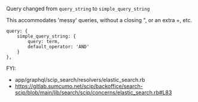 Query changed from `query_string` to `simple_query_string`

This accommodates 'messy' queries, without a closing ", or an extra +, etc.

```
query: {
    simple_query_string: {
        query: term,
        default_operator: 'AND'
    }
},
```

FYI:
- app/graphql/scip_search/resolvers/elastic_search.rb
- https://gitlab.sumcumo.net/scip/backoffice/search-scip/blob/main/lib/search/scip/concerns/elastic_search.rb#L83
